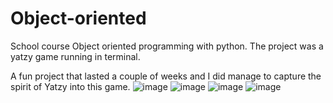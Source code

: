 # Object-oriented
School course Object oriented programming with python.
The project was a yatzy game running in terminal.

A fun project that lasted a couple of weeks and I did manage to capture the spirit of Yatzy into this game.
![image](https://user-images.githubusercontent.com/71698722/162714872-39e11edd-405d-4a38-bebf-167ecaddb7dd.png)
![image](https://user-images.githubusercontent.com/71698722/162714892-59f35094-2c61-455b-9abf-57db840dae8c.png)
![image](https://user-images.githubusercontent.com/71698722/162714920-e46fc59e-35c8-41d8-8f5b-7cf7be21a026.png)
![image](https://user-images.githubusercontent.com/71698722/162714938-a9bbc626-ce0c-4254-91a6-4ab536fcdd66.png)
